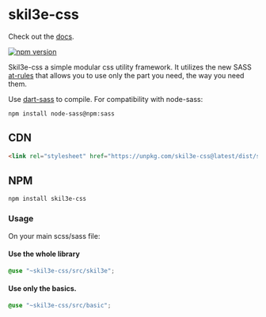 # skil3e-css

Check out the [docs](https://skil3e.github.io/skil3e-css/).

[![npm version](https://badge.fury.io/js/skil3e-css.svg)](https://badge.fury.io/js/skil3e-css)

Skil3e-css a simple modular css utility framework. It utilizes the new SASS [at-rules](https://sass-lang.com/documentation/at-rules]) that allows you to use only the part you need, the way you need them.

Use [dart-sass](https://sass-lang.com/dart-sass) to compile.
For compatibility with node-sass:
```
npm install node-sass@npm:sass
```

## CDN
```html
<link rel="stylesheet" href="https://unpkg.com/skil3e-css@latest/dist/skil3e.min.css" crossorigin="anonymous">
```
## NPM
```
npm install skil3e-css
```
### Usage
On your main scss/sass file:
#### Use the whole library
```SCSS
@use "~skil3e-css/src/skil3e";
```
#### Use only the basics.
```SCSS
@use "~skil3e-css/src/basic";
```
